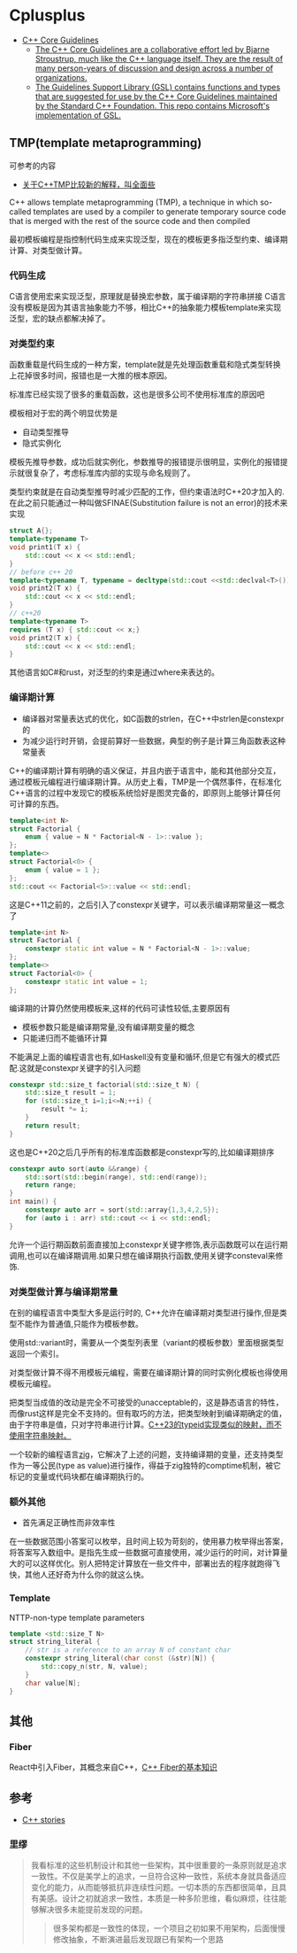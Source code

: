 # Cplusplus

- [C++ Core Guidelines](http://isocpp.github.io/CppCoreGuidelines/CppCoreGuidelines)
    - [The C++ Core Guidelines are a collaborative effort led by Bjarne Stroustrup, much like the C++ language itself. They are the result of many person-years of discussion and design across a number of organizations.](https://github.com/isocpp/CppCoreGuidelines)
    - [The Guidelines Support Library (GSL) contains functions and types that are suggested for use by the C++ Core Guidelines maintained by the Standard C++ Foundation. This repo contains Microsoft's implementation of GSL.](https://github.com/Microsoft/GSL)

## TMP(template metaprogramming)

可参考的内容

- [关于C++TMP比较新的解释，叫全面些](https://www.3dgep.com/beginning-cpp-template-programming/)

C++ allows template metaprogramming (TMP), a technique in which so-called templates are used by a compiler to generate temporary source code that is merged with the rest of the source code and then compiled

最初模板编程是指控制代码生成来实现泛型，现在的模板更多指泛型约束、编译期计算、对类型做计算。

### **代码生成**

C语言使用宏来实现泛型，原理就是替换宏参数，属于编译期的字符串拼接
C语言没有模板是因为其语言抽象能力不够，相比C++的抽象能力模板template来实现泛型，宏的缺点都解决掉了。

### **对类型约束**

函数重载是代码生成的一种方案，template就是先处理函数重载和隐式类型转换上花掉很多时间，报错也是一大推的根本原因。

标准库已经实现了很多的重载函数，这也是很多公司不使用标准库的原因吧

模板相对于宏的两个明显优势是
- 自动类型推导
- 隐式实例化

模板先推导参数，成功后就实例化，参数推导的报错提示很明显，实例化的报错提示就很复杂了，考虑标准库内部的实现与命名规则了。

类型约束就是在自动类型推导时减少匹配的工作，但约束语法时C++20才加入的.在此之前只能通过一种叫做SFINAE(Substitution failure is not an error)的技术来实现
```c++
struct A{};
template<typename T>
void print1(T x) {
    std::cout << x << std::endl;
}
// before c++ 20
template<typename T, typename = decltype(std::cout <<std::declval<T>())>
void print2(T x) {
    std::cout << x << std::endl;
}
// c++20
template<typename T>
requires (T x) { std::cout << x;}
void print2(T x) {
    std::cout << x << std::endl;
}
```
其他语言如C#和rust，对泛型的约束是通过where来表达的。

### **编译期计算**

- 编译器对常量表达式的优化，如C函数的strlen，在C++中strlen是constexpr的
- 为减少运行时开销，会提前算好一些数据，典型的例子是计算三角函数表这种常量表

C++的编译期计算有明确的语义保证，并且内嵌于语言中，能和其他部分交互，通过模板元编程进行编译期计算。从历史上看，TMP是一个偶然事件，在标准化C++语言的过程中发现它的模板系统恰好是图灵完备的，即原则上能够计算任何可计算的东西。

```c++
template<int N>
struct Factorial {
    enum { value = N * Factorial<N - 1>::value };
};
template<>
struct Factorial<0> {
    enum { value = 1 };
};
std::cout << Factorial<5>::value << std::endl;
```
这是C++11之前的，之后引入了constexpr关键字，可以表示编译期常量这一概念了
```c++
template<int N>
struct Factorial {
    constexpr static int value = N * Factorial<N - 1>::value;
};
template<>
struct Factorial<0> {
    constexpr static int value = 1;
};
```
编译期的计算仍然使用模板来,这样的代码可读性较低,主要原因有
- 模板参数只能是编译期常量,没有编译期变量的概念
- 只能递归而不能循环计算

不能满足上面的编程语言也有,如Haskell没有变量和循环,但是它有强大的模式匹配.这就是constexpr关键字的引入问题
```c++
constexpr std::size_t factorial(std::size_t N) {
    std::size_t result = 1;
    for (std::size_t i=1;i<=N;++i) {
        result *= i;
    }
    return result;
}
```
这也是C++20之后几乎所有的标准库函数都是constexpr写的,比如编译期排序
```c++
constexpr auto sort(auto &&range) {
    std::sort(std::begin(range), std::end(range));
    return range;
}
int main() {
    constexpr auto arr = sort(std::array{1,3,4,2,5});
    for (auto i : arr) std::cout << i << std::endl;
}
```
允许一个运行期函数前面直接加上constexpr关键字修饰,表示函数既可以在运行期调用,也可以在编译期调用.如果只想在编译期执行函数,使用关键字consteval来修饰.

### **对类型做计算与编译期常量**

在别的编程语言中类型大多是运行时的, C++允许在编译期对类型进行操作,但是类型不能作为普通值,只能作为模板参数。

使用std::variant时，需要从一个类型列表里（variant的模板参数）里面根据类型返回一个索引。

对类型做计算不得不用模板元编程，需要在编译期计算的同时实例化模板也得使用模板元编程。

把类型当成值的改动是完全不可接受的unacceptable的，这是静态语言的特性，而像rust这样是完全不支持的。但有取巧的方法，把类型映射到编译期确定的值，由于字符串是值，只对字符串进行计算。[C++23的typeid实现类似的映射，而不使用字符串映射。](https://godbolt.org/z/GK4KjqKMc)

一个较新的编程语言[zig](https://ziglang.org/)，它解决了上述的问题，支持编译期的变量，还支持类型作为一等公民(type as value)进行操作，得益于zig独特的comptime机制，被它标记的变量或代码块都在编译期执行的。

### 额外其他

- 首先满足正确性而非效率性

在一些数据范围小答案可以枚举，且时间上较为苛刻的，使用暴力枚举得出答案，将答案写入数组中。是指先生成一些数据可直接使用，减少运行的时间，对计算量大的可以这样优化。别人把特定计算放在一些文件中，部署出去的程序就跑得飞快，其他人还好奇为什么你的就这么快。

### Template

NTTP-non-type template parameters
```c++
template <std::size_T N>
struct string_literal {
    // str is a reference to an array N of constant char
    constexpr string_literal(char const (&str)[N]) {
        std::copy_n(str, N, value);
    }
    char value[N];
}
```

## 其他

### Fiber
React中引入Fiber，其概念来自C++，[C++ Fiber的基本知识](https://agraphicsguynotes.com/posts/fiber_in_cpp_understanding_the_basics/)

## 参考

- [C++ stories](https://www.cppstories.com/)

### 里缪
> 我看标准的这些机制设计和其他一些架构，其中很重要的一条原则就是追求一致性。不仅是美学上的追求，一旦符合这种一致性，系统本身就具备适应变化的能力，从而能够抵抗非连续性问题。一切本质的东西都很简单，且具有美感。设计之初就追求一致性，本质是一种多阶思维，看似麻烦，往往能够解决很多未能提前发现的问题。
>> 很多架构都是一致性的体现，一个项目之初如果不用架构，后面慢慢修改抽象，不断演进最后发现跟已有架构一个思路
